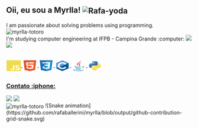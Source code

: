 ## Oii, eu sou a Myrlla! <img align="center" alt="Rafa-yoda" height="60" width="80" src="https://media.tenor.com/images/5921a2d48c5bd58023e4432fbb85d88c/tenor.gif">
<p>I am passionate about solving problems using programming. <img align="center" alt="myrlla-totoro" height="35" width="30" src="https://media.tenor.com/images/cfe230b7263213d350f6fd452e56df11/tenor.gif"> <br>
I'm studying computer engineering at IFPB - Campina Grande :computer:
  <a href="https://github.com/Myrlla">
    <img height="180em" src="https://github-readme-stats-eight-theta.vercel.app/api?username=Myrlla&show_icons=true&theme=dracula&include_all_commits=true&count_private=true">
    <img height="160em" src="https://github-readme-stats-eight-theta.vercel.app/api/top-langs/?username=Myrlla&layout=compact&langs_count=8&theme=dracula">
  <div>
  <div style="display: inline_block"><br>
    <img align="center" alt="Myrlla-Js" height="30" width="40" src="https://raw.githubusercontent.com/devicons/devicon/master/icons/javascript/javascript-plain.svg">
    <img align="center" alt="Myrlla-HTML" height="30" width="40" src="https://raw.githubusercontent.com/devicons/devicon/master/icons/html5/html5-original.svg">
    <img align="center" alt="Myrlla-CSS" height="30" width="40" src="https://raw.githubusercontent.com/devicons/devicon/master/icons/css3/css3-original.svg">
    <img align="center" alt="Myrlla-C" height="30" width="40" src="https://raw.githubusercontent.com/devicons/devicon/master/icons/c/c-original.svg">
    <img align="center" alt="Myrlla-Java" height="30" width="40" src="https://raw.githubusercontent.com/devicons/devicon/master/icons/java/java-original.svg">
    <img align="center" alt="Myrlla-Python" height="30" width="40" src="https://raw.githubusercontent.com/devicons/devicon/master/icons/python/python-original.svg">
  </div>
  
  ##

  
  <div>
    <h3>Contato :iphone: </h3
    <a href="https://instagram.com/myrllalp" target="_blank"><img src="https://img.shields.io/badge/-Instagram-%23E4405F?style=for-the-badge&logo=instagram&logoColor=white" target="_blank"></a>
    <a href = "mailto: myrllajucas20@gmail.com"><img src="https://img.shields.io/badge/-Gmail-%23EA4335?style=for-the-badge&logo=gmail&logoColor=white" target="_blank"></a>
  </div>

<img align="center" alt="myrlla-totoro" height="60" width="80" src="https://media.tenor.com/images/a6f1f019f7586cce3537af0216078bc2/tenor.gif">
![Snake animation](https://github.com/rafaballerini/myrlla/blob/output/github-contribution-grid-snake.svg)

